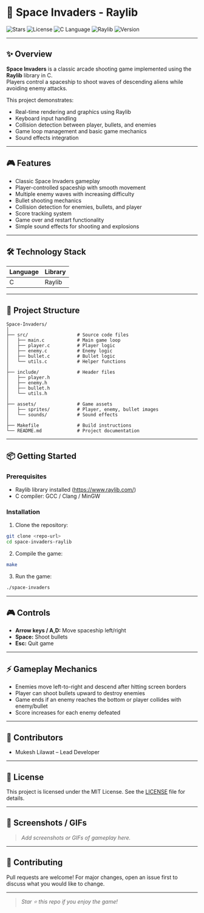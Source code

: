 # 👾 Space Invaders - Raylib

![Stars](https://img.shields.io/github/stars/<your-username>/space-invaders-raylib.svg?style=social)
![License](https://img.shields.io/badge/license-MIT-green.svg)
![C Language](https://img.shields.io/badge/Language-C-blue)
![Raylib](https://img.shields.io/badge/Library-Raylib-lightgrey)
![Version](https://img.shields.io/badge/version-1.0.0-blue)

---

## ✨ Overview

**Space Invaders** is a classic arcade shooting game implemented using the **Raylib** library in C.  
Players control a spaceship to shoot waves of descending aliens while avoiding enemy attacks.  

This project demonstrates:

- Real-time rendering and graphics using Raylib  
- Keyboard input handling  
- Collision detection between player, bullets, and enemies  
- Game loop management and basic game mechanics  
- Sound effects integration

---

## 🎮 Features

- Classic Space Invaders gameplay  
- Player-controlled spaceship with smooth movement  
- Multiple enemy waves with increasing difficulty  
- Bullet shooting mechanics  
- Collision detection for enemies, bullets, and player  
- Score tracking system  
- Game over and restart functionality  
- Simple sound effects for shooting and explosions

---

## 🛠 Technology Stack

| Language | Library |
|----------|---------|
| C        | Raylib  |

---

## 📂 Project Structure

```
Space-Invaders/
│
├── src/                  # Source code files
│   ├── main.c            # Main game loop
│   ├── player.c          # Player logic
│   ├── enemy.c           # Enemy logic
│   ├── bullet.c          # Bullet logic
│   └── utils.c           # Helper functions
│
├── include/              # Header files
│   ├── player.h
│   ├── enemy.h
│   ├── bullet.h
│   └── utils.h
│
├── assets/               # Game assets
│   ├── sprites/          # Player, enemy, bullet images
│   └── sounds/           # Sound effects
│
├── Makefile              # Build instructions
└── README.md             # Project documentation
```

---

## 📦 Getting Started

### Prerequisites

- Raylib library installed (https://www.raylib.com/)  
- C compiler: GCC / Clang / MinGW

### Installation

1. Clone the repository:
```bash
git clone <repo-url>
cd space-invaders-raylib
```

2. Compile the game:
```bash
make
```

3. Run the game:
```bash
./space-invaders
```

---

## 🎮 Controls

- **Arrow keys / A,D:** Move spaceship left/right  
- **Space:** Shoot bullets  
- **Esc:** Quit game

---

## ⚡ Gameplay Mechanics

- Enemies move left-to-right and descend after hitting screen borders  
- Player can shoot bullets upward to destroy enemies  
- Game ends if an enemy reaches the bottom or player collides with enemy/bullet  
- Score increases for each enemy defeated

---

## 👤 Contributors

- Mukesh Lilawat – Lead Developer  

---

## 📝 License

This project is licensed under the MIT License. See the [LICENSE](LICENSE) file for details.

---

## 🎨 Screenshots / GIFs

> _Add screenshots or GIFs of gameplay here._

---

## 🤝 Contributing

Pull requests are welcome! For major changes, open an issue first to discuss what you would like to change.

---

> _Star ⭐ this repo if you enjoy the game!_